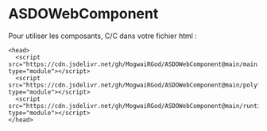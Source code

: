 # ASDOWebComponent

Pour utiliser les composants, C/C dans votre fichier html :
```
<head>
  <script src="https://cdn.jsdelivr.net/gh/MogwaiRGod/ASDOWebComponent@main/main.js" type="module"></script>
  <script src="https://cdn.jsdelivr.net/gh/MogwaiRGod/ASDOWebComponent@main/polyfills.js" type="module"></script>
  <script src="https://cdn.jsdelivr.net/gh/MogwaiRGod/ASDOWebComponent@main/runtime.js" type="module"></script>
</head>
```

